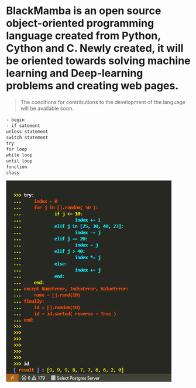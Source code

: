 # **BlackMamba** is an open source object-oriented programming language created from **Python, Cython and C**. Newly created, it will be oriented towards solving machine learning and Deep-learning problems and creating web pages.
>The conditions for contributions to the development of the language will be available soon.
```
- begin
- if satement
unless statement
switch statement
try
for loop
while loop
until loop
function
class

```
![ScreenShot](/images/try.png)


